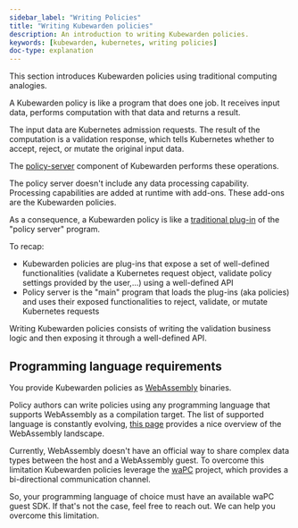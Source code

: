 ```yaml
---
sidebar_label: "Writing Policies"
title: "Writing Kubewarden policies"
description: An introduction to writing Kubewarden policies.
keywords: [kubewarden, kubernetes, writing policies]
doc-type: explanation
---
```


This section introduces Kubewarden policies using traditional computing analogies.

A Kubewarden policy is like a program that does one job.
It receives input data, performs computation with that data and returns a result.

The input data are Kubernetes admission requests.
The result of the computation is a validation response,
which tells Kubernetes whether to accept, reject, or mutate the original input data.

The [policy-server](https://github.com/kubewarden/policy-server)
component of Kubewarden performs these operations.

The policy server doesn't include any data processing capability.
Processing capabilities are added at runtime with add-ons. These add-ons are the Kubewarden policies.

As a consequence, a Kubewarden policy is like a [traditional plug-in](https://en.wikipedia.org/wiki/Plug-in_%28computing%29)
of the "policy server" program.

To recap:

  * Kubewarden policies are plug-ins that expose a set of well-defined
    functionalities (validate a Kubernetes request object, validate policy settings provided by the user,...) using a well-defined API
  * Policy server is the "main" program that loads the plug-ins
    (aka policies) and uses their exposed functionalities to reject, validate, or mutate Kubernetes requests

Writing Kubewarden policies consists of writing the validation business logic and then exposing it through a well-defined API.

## Programming language requirements

You provide Kubewarden policies as
[WebAssembly](https://webassembly.org/) binaries.

Policy authors can write policies using any programming language that supports WebAssembly as a compilation target.
The list of supported language is constantly evolving, [this page](https://github.com/appcypher/awesome-wasm-langs) provides a nice overview of the WebAssembly landscape.

Currently, WebAssembly doesn't have an official way to share complex data types between the host and a WebAssembly guest.
To overcome this limitation Kubewarden policies leverage the [waPC](https://github.com/wapc) project, which provides a bi-directional communication channel.

So, your programming language of choice must have an available waPC guest SDK.
If that's not the case, feel free to reach out.
We can help you overcome this limitation.

